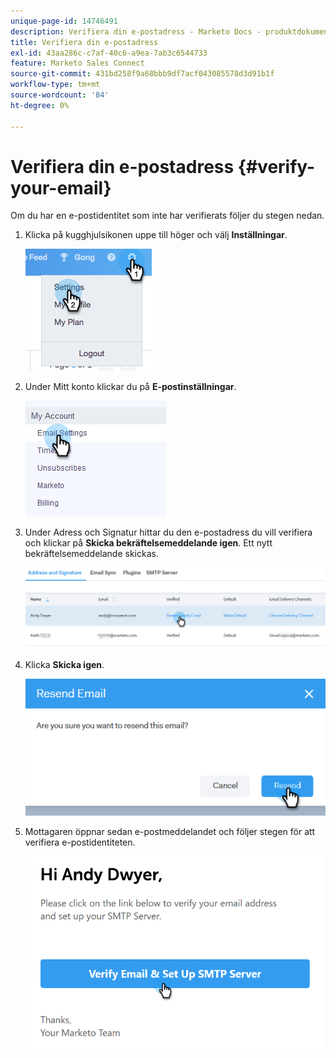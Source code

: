 ```yaml
---
unique-page-id: 14746491
description: Verifiera din e-postadress - Marketo Docs - produktdokumentation
title: Verifiera din e-postadress
exl-id: 43aa286c-c7af-40c6-a9ea-7ab3c6544733
feature: Marketo Sales Connect
source-git-commit: 431bd258f9a68bbb9df7acf043085578d3d91b1f
workflow-type: tm+mt
source-wordcount: '84'
ht-degree: 0%

---
```


# Verifiera din e-postadress {#verify-your-email}

Om du har en e-postidentitet som inte har verifierats följer du stegen nedan.

1. Klicka på kugghjulsikonen uppe till höger och välj **Inställningar**.

   ![](assets/verify-your-email-1.png)

1. Under Mitt konto klickar du på **E-postinställningar**.

   ![](assets/verify-your-email-2.png)

1. Under Adress och Signatur hittar du den e-postadress du vill verifiera och klickar på **Skicka bekräftelsemeddelande igen**. Ett nytt bekräftelsemeddelande skickas.

   ![](assets/verify-your-email-3.png)

1. Klicka **Skicka igen**.

   ![](assets/verify-your-email-4.png)

1. Mottagaren öppnar sedan e-postmeddelandet och följer stegen för att verifiera e-postidentiteten.

   ![](assets/verify-your-email-5.png)
